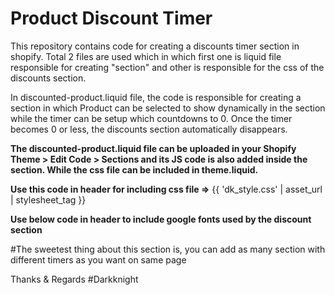 # Product Discount Timer

This repository contains code for creating a discounts timer section in shopify.
Total 2 files are used which in which first one is liquid file responsible for creating "section" and other is responsible for the css of the discounts section.

In discounted-product.liquid file, the code is responsible for creating a section in which Product can be selected to show dynamically in the section while the timer can be setup which countdowns to 0. Once the timer becomes 0 or less, the discounts section automatically disappears.

**The discounted-product.liquid file can be uploaded in your Shopify Theme > Edit Code > Sections and its JS code is also added inside the section. While the css file can be included in theme.liquid.**

**Use this code in header for including css file =>** {{ 'dk_style.css' | asset_url | stylesheet_tag }}

**Use below code in header to include google fonts used by the discount section**

<link rel="canonical" href="{{ canonical_url }}">
<link rel="preconnect" href="https://fonts.googleapis.com">
<link rel="preconnect" href="https://fonts.gstatic.com" crossorigin>
<link href="https://fonts.googleapis.com/css2?family=Inder&family=Inter:wght@100..900&display=swap" rel="stylesheet">

#The sweetest thing about this section is, you can add as many section with different timers as you want on same page

Thanks & Regards
#Darkknight
